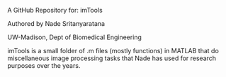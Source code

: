 A GitHub Repository for: imTools

Authored by Nade Sritanyaratana

UW-Madison, Dept of Biomedical Engineering


imTools is a small folder of .m files (mostly functions) in MATLAB that do miscellaneous image processing tasks that Nade has used for research purposes over the years.

